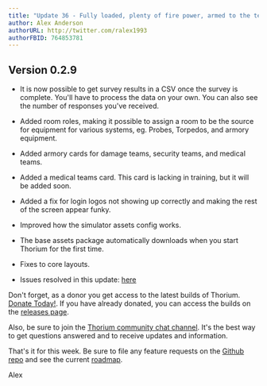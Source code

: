 ```yaml
---
title: "Update 36 - Fully loaded, plenty of fire power, armed to the teeth 💪"
author: Alex Anderson
authorURL: http://twitter.com/ralex1993
authorFBID: 764853781
---
```


## Version 0.2.9

* It is now possible to get survey results in a CSV once the survey is complete.
  You'll have to process the data on your own. You can also see the number of
  responses you've received.

* Added room roles, making it possible to assign a room to be the source for
  equipment for various systems, eg. Probes, Torpedos, and armory equipment.

* Added armory cards for damage teams, security teams, and medical teams.

* Added a medical teams card. This card is lacking in training, but it will be
  added soon.

* Added a fix for login logos not showing up correctly and making the rest of
  the screen appear funky.

* Improved how the simulator assets config works.

* The base assets package automatically downloads when you start Thorium for the
  first time.

* Fixes to core layouts.

* Issues resolved in this update:
  [here](https://github.com/Thorium-Sim/thorium/issues?utf8=✓&q=is%3Aissue+is%3Aclosed+closed%3A2018-03-04..2018-03-10)

Don't forget, as a donor you get access to the latest builds of Thorium.
[Donate Today!](/en/donate). If you have already donated, you can access the
builds on the [releases page](/en/releases).

Also, be sure to join the
[Thorium community chat channel](https://discord.gg/UvxTQZz). It's the best way
to get questions answered and to receive updates and information.

That's it for this week. Be sure to file any feature requests on the
[Github repo](https://github.com/Thorium-Sim/thorium/issues) and see the current
[roadmap](https://github.com/Thorium-Sim/thorium/projects/2).

Alex
